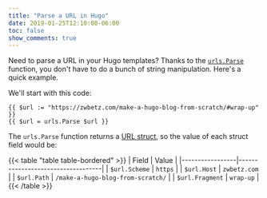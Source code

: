 ```yaml
---
title: "Parse a URL in Hugo"
date: 2019-01-25T12:10:08-06:00
toc: false
show_comments: true
---
```


Need to parse a URL in your Hugo templates? Thanks to the [`urls.Parse`](https://gohugo.io/functions/urls.parse/#readout) function, you don't have to do a bunch of string manipulation. Here's a quick example. 

We'll start with this code:

```
{{ $url := "https://zwbetz.com/make-a-hugo-blog-from-scratch/#wrap-up" }}
{{ $url = urls.Parse $url }}
```

The `urls.Parse` function returns a [URL struct](https://godoc.org/net/url#URL), so the value of each struct field would be:

{{< table "table table-bordered" >}}
| Field           | Value                             |
|-----------------|-----------------------------------|
| `$url.Scheme`   | `https`                           |
| `$url.Host`     | `zwbetz.com`                      |
| `$url.Path`     | `/make-a-hugo-blog-from-scratch/` |
| `$url.Fragment` | `wrap-up`                         |
{{< /table >}}
